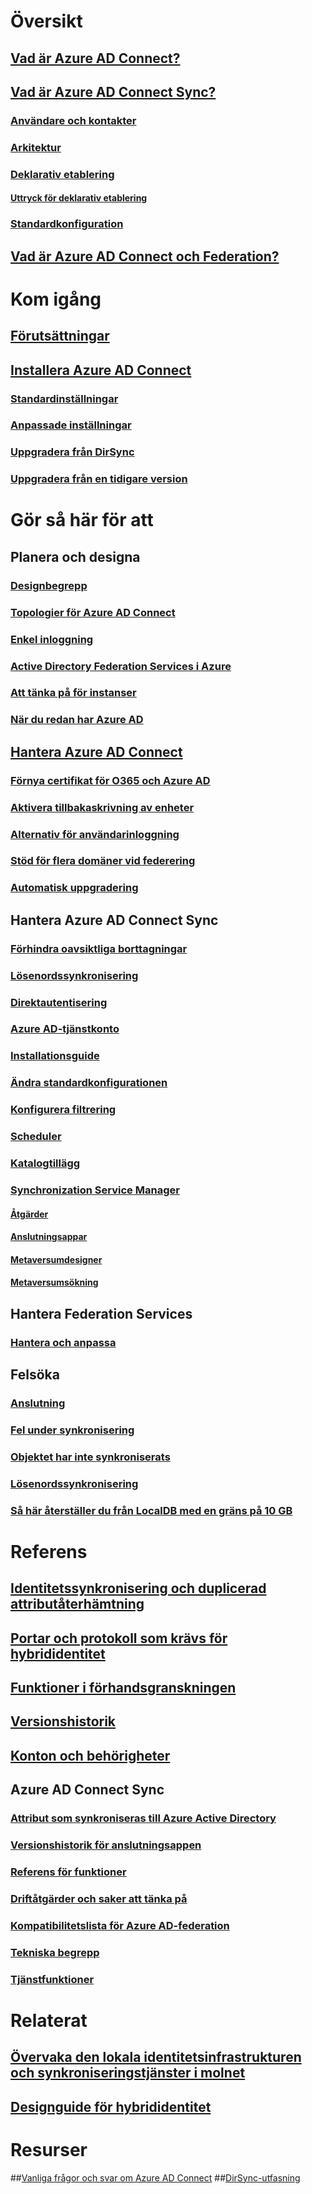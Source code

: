 # Översikt
## [Vad är Azure AD Connect?](active-directory-aadconnect.md)
## [Vad är Azure AD Connect Sync?](active-directory-aadconnectsync-whatis.md)
### [Användare och kontakter](active-directory-aadconnectsync-understanding-users-and-contacts.md)
### [Arkitektur](active-directory-aadconnectsync-understanding-architecture.md)
### [Deklarativ etablering](active-directory-aadconnectsync-understanding-declarative-provisioning.md)
#### [Uttryck för deklarativ etablering](active-directory-aadconnectsync-understanding-declarative-provisioning-expressions.md)
### [Standardkonfiguration](active-directory-aadconnectsync-understanding-default-configuration.md)
## [Vad är Azure AD Connect och Federation?](active-directory-aadconnectfed-whatis.md)


# Kom igång
## [Förutsättningar](active-directory-aadconnect-prerequisites.md)
## [Installera Azure AD Connect](active-directory-aadconnect-select-installation.md)
### [Standardinställningar](active-directory-aadconnect-get-started-express.md)
### [Anpassade inställningar](active-directory-aadconnect-get-started-custom.md)
### [Uppgradera från DirSync](active-directory-aadconnect-dirsync-upgrade-get-started.md)
### [Uppgradera från en tidigare version](active-directory-aadconnect-upgrade-previous-version.md)


# Gör så här för att
## Planera och designa
### [Designbegrepp](active-directory-aadconnect-design-concepts.md)
### [Topologier för Azure AD Connect](active-directory-aadconnect-topologies.md)
### [Enkel inloggning](active-directory-aadconnect-sso.md)
### [Active Directory Federation Services i Azure](active-directory-aadconnect-azure-adfs.md)
### [Att tänka på för instanser](active-directory-aadconnect-instances.md)
### [När du redan har Azure AD](active-directory-aadconnect-existing-tenant.md)
## [Hantera Azure AD Connect](active-directory-aadconnect-whats-next.md)
### [Förnya certifikat för O365 och Azure AD](active-directory-aadconnect-o365-certs.md)
### [Aktivera tillbakaskrivning av enheter](active-directory-aadconnect-feature-device-writeback.md)
### [Alternativ för användarinloggning](active-directory-aadconnect-user-signin.md)
### [Stöd för flera domäner vid federering](active-directory-aadconnect-multiple-domains.md)
### [Automatisk uppgradering](active-directory-aadconnect-feature-automatic-upgrade.md)



## Hantera Azure AD Connect Sync
### [Förhindra oavsiktliga borttagningar](active-directory-aadconnectsync-feature-prevent-accidental-deletes.md)
### [Lösenordssynkronisering](active-directory-aadconnectsync-implement-password-synchronization.md)
### [Direktautentisering](active-directory-aadconnect-pass-through-authentication.md)
### [Azure AD-tjänstkonto](active-directory-aadconnectsync-howto-azureadaccount.md)
### [Installationsguide](active-directory-aadconnectsync-installation-wizard.md)
### [Ändra standardkonfigurationen](active-directory-aadconnectsync-best-practices-changing-default-configuration.md)
### [Konfigurera filtrering](active-directory-aadconnectsync-configure-filtering.md)
### [Scheduler](active-directory-aadconnectsync-feature-scheduler.md)
### [Katalogtillägg](active-directory-aadconnectsync-feature-directory-extensions.md)

### [Synchronization Service Manager](active-directory-aadconnectsync-service-manager-ui.md)
#### [Åtgärder](active-directory-aadconnectsync-service-manager-ui-operations.md)
#### [Anslutningsappar](active-directory-aadconnectsync-service-manager-ui-connectors.md)
#### [Metaversumdesigner](active-directory-aadconnectsync-service-manager-ui-mvdesigner.md)
#### [Metaversumsökning](active-directory-aadconnectsync-service-manager-ui-mvsearch.md)


## Hantera Federation Services
### [Hantera och anpassa](active-directory-aadconnect-federation-management.md)


## Felsöka
### [Anslutning](active-directory-aadconnect-troubleshoot-connectivity.md)
### [Fel under synkronisering](active-directory-aadconnect-troubleshoot-sync-errors.md)
### [Objektet har inte synkroniserats](active-directory-aadconnectsync-troubleshoot-object-not-syncing.md)
### [Lösenordssynkronisering](active-directory-aadconnectsync-troubleshoot-password-synchronization.md)
### [Så här återställer du från LocalDB med en gräns på 10 GB](active-directory-aadconnect-recover-from-localdb-10gb-limit.md)

# Referens
## [Identitetssynkronisering och duplicerad attributåterhämtning](active-directory-aadconnectsyncservice-duplicate-attribute-resiliency.md)
## [Portar och protokoll som krävs för hybrididentitet](active-directory-aadconnect-ports.md)
## [Funktioner i förhandsgranskningen](active-directory-aadconnect-feature-preview.md)
## [Versionshistorik](active-directory-aadconnect-version-history.md)
## [Konton och behörigheter](active-directory-aadconnect-accounts-permissions.md)

## Azure AD Connect Sync
### [Attribut som synkroniseras till Azure Active Directory](active-directory-aadconnectsync-attributes-synchronized.md)
### [Versionshistorik för anslutningsappen](active-directory-aadconnectsync-connector-version-history.md)
### [Referens för funktioner](active-directory-aadconnectsync-functions-reference.md)
### [Driftåtgärder och saker att tänka på](active-directory-aadconnectsync-operations.md)
### [Kompatibilitetslista för Azure AD-federation](active-directory-aadconnect-federation-compatibility.md)
### [Tekniska begrepp](active-directory-aadconnectsync-technical-concepts.md)
### [Tjänstfunktioner](active-directory-aadconnectsyncservice-features.md)




# Relaterat
## [Övervaka den lokala identitetsinfrastrukturen och synkroniseringstjänster i molnet](../connect-health/active-directory-aadconnect-health.md)
## [Designguide för hybrididentitet](https://azure.microsoft.com/documentation/articles/active-directory-hybrid-identity-design-considerations-overview/)


# Resurser
##[Vanliga frågor och svar om Azure AD Connect](active-directory-aadconnect-faq.md)
##[DirSync-utfasning](active-directory-aadconnect-dirsync-deprecated.md)
